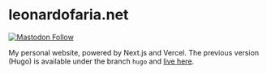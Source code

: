 # leonardofaria.net

[![Mastodon Follow](https://img.shields.io/mastodon/follow/109385504283977929?domain=https%3A%2F%2Findieweb.social&style=social)](https://indieweb.social/@leonardo)

My personal website, powered by Next.js and Vercel. The previous version (Hugo) is available under the branch `hugo` and [live here](https://hugo.leonardofaria.net).
